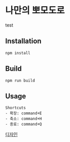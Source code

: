 # 나만의 뽀모도로

test

## Installation

```
npm install
```

## Build

```
npm run build
```

## Usage

```
Shortcuts
- 확장: command+E
- 축소: command+H
- 종료: command+Q
```

[디자인](https://www.figma.com/file/R5TaVwoGEU8cvXvdFUbJvY/Untitled?node-id=0%3A1)
